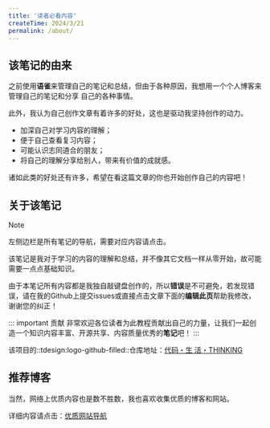 ```yaml
---
title: '读者必看内容'
createTime: 2024/3/21
permalink: /about/
---
```

## 该笔记的由来
之前使用**语雀**来管理自己的笔记和总结，但由于各种原因，我想用一个个人博客来管理自己的笔记和分享
自己的各种事情。

此外，我认为自己创作文章有着许多的好处，这也是驱动我坚持创作的动力。

- 加深自己对学习内容的理解；
- 便于自己查看复习内容；
- 可能认识志同道合的朋友；
- 将自己的理解分享给别人，带来有价值的成就感。

诸如此类的好处还有许多，希望在看这篇文章的你也开始创作自己的内容吧！

## 关于该笔记
> [!NOTE]
> 左侧边栏是所有笔记的导航，需要对应内容请点击。

该笔记是我对于学习的内容的理解和总结，并不像其它文档一样从零开始，故可能需要一点点基础知识。

由于本笔记所有内容都是我独自敲键盘创作的，所以**错误**是不可避免，若发现错误，请在我的Github上提交issues或直接点击文章下面的**编辑此页**帮助我修改，谢谢您的纠正！

::: important 贡献
非常欢迎各位读者为此教程贡献出自己的力量，让我们一起创造一个知识内容丰富、开源共享、内容质量优秀的**笔记**吧！
:::

该项目的::tdesign:logo-github-filled::仓库地址：[代码・生 活・THINKING](https://github.com/amatureemoprince/CodeLifeThinking/)
## 推荐博客
当然，网络上优质内容也是数不胜数，我也喜欢收集优质的博客和网站。

详细内容请点击：[优质网站导航](../more/web-site.md)







